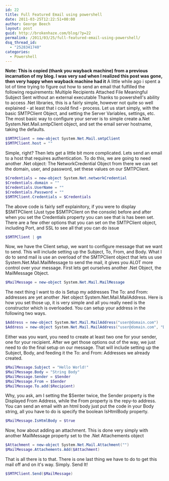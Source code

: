 ```yaml
---
id: 22
title: Full Featured Email using powershell
date: 2011-03-25T12:22:51+00:00
author: George Beech
layout: post
guid: http://brokenhaze.com/blog/?p=22
permalink: /2011/03/25/full-featured-email-using-powershell/
dsq_thread_id:
  - "2528341740"
categories:
  - Powershell
---
```

**Note: This is copied (thank you wayback machine) from a previous incarnation of my blog. I was very sad when I realized this post was gone, then very happy when wayback machine had it** A little while ago i spent a lot of time trying to figure out how to send an email that fulfilled the following requirements: Multiple Recipients Attached File Meaningful Subject Sent without an external executable Thanks to powershell's ability to access .Net libraries, this is a fairly simple, however not quite so well explained - at least that i could find - process. Let us start simply, with the basic SMTPClient Object, and setting the Server Variables, settings, etc. The most basic way to configure your server is to simple create a.Net System.Net.Mail.smtpClient object, and set the email server hostname, taking the defaults.
<!--more-->

```powershell
$SMTPClient = new-object System.Net.Mail.smtpClient
$SMTPClient.host = ""
```

Simple, right? Then lets get a little bit more complicated. Lets send an email to a host that requires authentication. To do this, we are going to need another .Net object: The NetworkCredential Object from there we can set the domain, user, and password, set these values on our SMTPClient.

```powershell
$Credentials = new-object System.Net.networkCredential
$Credentials.domain = ""
$Credentials.UserName = ""
$Credentials.Password = ""
$SMTPClient.Credentials = $Credentials
```

The above code is fairly self explainitory, if you were to display $SMTPClient (Just type $SMTPClient on the console) before and after when you set the Credentials property you can see that is has been set. There are a few other options that you can set on the SMTPClient object, including Port, and SSL to see all that you can do issue

```powershell
$SMTPClient | gm
```

Now, we have the Client setup, we want to configure message that we want to send. This will include setting up the Subject, To, From, and Body. What I do to send mail is use an overload of the SMTPClient object that lets us use System.Net.Mail.MailMessage to send the mail, it gives you ALOT more control over your message. First lets get ourselves another .Net Object, the MailMessage Object.

```powershell
$MailMessage = new-object System.Net.Mail.MailMessage
```

The next thing I want to do is Setup my addresses The To: and From: addresses are yet another .Net object System.Net.Mail.MailAddress. Here is how you set those up, it is very simple and all you really need is the constructor which is overloaded. You can setup your address in the following two ways.

```powershell
$Address = new-object System.Net.Mail.MailAddress("user@domain.com")
$Address = new-object System.Net.Mail.MailAddress("user@domain.com", "Display Name")
```

Either was you want, you need to create at least two one for your sender, one for your recipient. After we get those options out of the way, we just need to do the final setup on our message. That will include setting up the Subject, Body, and feeding it the To: and From: Addresses we already created.

```powershell
$MailMessage.Subject = "Hello World!"
$MailMessage.Body = "String Body"
$MailMessage.Sender = $Sender
$MailMessage.From = $Sender
$MailMessage.To.add($Recipient)
```

Why, you ask, am I setting the $Senter twice, the Sender property is the Displayed From Address, while the From property is the repy-to address. You can send an email with an html body just put the code in your Body string, all you have to do is specify the boolean IsHtmlBody property.

```powershell
$MailMessage.IsHtmlBody = $true
```

Now, how about adding an attachment. This is done very simply with another MailMessage property set to the .Net Attachements object

```powershell
$Attachment = new-object System.Net.Mail.Attachment("")
$MailMessage.Attachements.Add($Attachment)
```

That is all there is to that. There is one last thing we have to do to get this mail off and on it's way. Simply. Send It!

```powershell
$SMTPClient.Send($MailMessage)
```